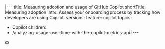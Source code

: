 |---
title: Measuring adoption and usage of GitHub Copilot
shortTitle: Measuring adoption
intro: Assess your onboarding process by tracking how developers are using Copilot.
versions:
  feature: copilot
topics:
  - Copilot
children:
  - /analyzing-usage-over-time-with-the-copilot-metrics-api
|---

《》

